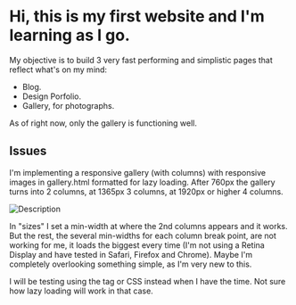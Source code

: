 # Hi, this is my first website and I'm learning as I go.

My objective is to build 3 very fast performing and simplistic pages that reflect what's on my mind:

* Blog.
* Design Porfolio.
* Gallery, for photographs.

As of right now, only the gallery is functioning well.

## Issues

I'm implementing a responsive gallery (with columns) with responsive images in gallery.html formatted for lazy loading. After 760px the gallery turns into 2 columns, at 1365px 3 columns, at 1920px or higher 4 columns.

<img class="lazyload"
       	src="placeholder.jpg"
        data-srcset="image-360w.jpg 360w,
                     image-512w.jpg 512w,
                     image-750w.jpg 750w"
        data-src="image-750w.jpg"
        sizes="(min-width:761px) 50vw,
               (min-width:1366px) 33.3vw,
               (min-width:1921px) 25vw"
        alt="Description">

In "sizes" I set a min-width at where the 2nd columns appears and it works. But the rest, the several min-widths for each column break point, are not working for me, it loads the biggest every time (I'm not using a Retina Display and have tested in Safari, Firefox and Chrome). Maybe I'm completely overlooking something simple, as I'm very new to this.

I will be testing using the <picture> tag or CSS instead when I have the time. Not sure how lazy loading will work in that case.
